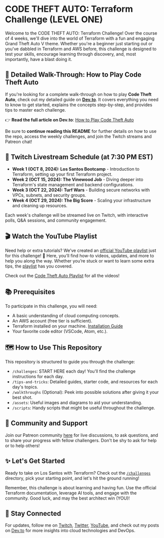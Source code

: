 # CODE THEFT AUTO: Terraform Challenge (LEVEL ONE)

Welcome to the CODE THEFT AUTO: Terraform Challenge! Over the course of 4 weeks, we'll dive into the world of Terraform with a fun and engaging Grand Theft Auto V theme. Whether you're a beginner just starting out or you've dabbled in Terraform and AWS before, this challenge is designed to test your skills, encourage learning through discovery, and, most importantly, have a blast doing it.

## 📝 Detailed Walk-Through: How to Play Code Theft Auto

If you're looking for a complete walk-through on how to play **Code Theft Auto**, check out my detailed guide on [**Dev.to**](https://dev.to/aws-builders/level-up-your-cloud-skills-join-the-code-theft-auto-challenge-3cjg). It covers everything you need to know to get started, explains the concepts step-by-step, and provides tips to master each challenge.

👉 **Read the full article on Dev.to**: [How to Play Code Theft Auto](https://dev.to/aws-builders/level-up-your-cloud-skills-join-the-code-theft-auto-challenge-3cjg)

Be sure to **continue reading this README** for further details on how to use the repo, access the weekly challenges, and join the Twitch streams and Patreon chat!

## 📅 Twitch Livestream Schedule (at 7:30 PM EST)

- **Week 1 (OCT 8, 2024): Los Santos Bootcamp** - Introduction to Terraform, setting up your first Terraform project.
- **Week 2 (OCT 15, 2024): The Vinewood Job** - Diving deeper into Terraform's state management and backend configurations.
- **Week 3 (OCT 22, 2024): Turf Wars** - Building secure networks with VPCs, subnets, and security groups.
- **Week 4 (OCT 29, 2024): The Big Score** - Scaling your infrastructure and cleaning up resources.

Each week's challenge will be streamed live on Twitch, with interactive polls, Q&A sessions, and community engagement.

## 🎬 Watch the YouTube Playlist

Need help or extra tutorials? We’ve created an [official YouTube playlist](https://youtube.com/playlist?list=PL6RfZggzDojQqB3QSm98doLgw65C_6EKs&si=K5OrEiAqoubJiBkF) just for this challenge! 🎥 Here, you’ll find how-to videos, updates, and more to help you along the way. Whether you’re stuck or want to learn some extra tips, the [playlist](https://youtube.com/playlist?list=PL6RfZggzDojQqB3QSm98doLgw65C_6EKs&si=K5OrEiAqoubJiBkF) has you covered.

Check out the [Code Theft Auto Playlist](https://youtube.com/playlist?list=PL6RfZggzDojQqB3QSm98doLgw65C_6EKs&si=K5OrEiAqoubJiBkF) for all the videos!

## 📚 Prerequisites

To participate in this challenge, you will need:

- A basic understanding of cloud computing concepts.
- An AWS account (free tier is sufficient).
- Terraform installed on your machine. [Installation Guide](https://learn.hashicorp.com/tutorials/terraform/install-cli)
- Your favorite code editor (VSCode, Atom, etc.).

## 🗺️ How to Use This Repository

This repository is structured to guide you through the challenge:

- `/challenges`: START HERE each day! You'll find the challenge instructions for each day.
- `/tips-and-tricks`: Detailed guides, starter code, and resources for each day's topics.
- `/walkthroughs` (Optional): Peek into possible solutions after giving it your best shot.
- `/assets`: Useful images and diagrams to aid your understanding.
- `/scripts`: Handy scripts that might be useful throughout the challenge.

## 🤝 Community and Support

Join our Patreon community [here](https://www.patreon.com/GIFTEDLANE) for live discussions, to ask questions, and to share your progress with fellow challengers. Don't be shy to ask for help or to help others!

## ✨ Let's Get Started

Ready to take on Los Santos with Terraform? Check out the [`/challenges`](/challenges) directory, pick your starting point, and let's hit the ground running!

Remember, this challenge is about learning and having fun. Use the official Terraform documentation, leverage AI tools, and engage with the community. Good luck, and may the best architect win (YOU)!

## 📢 Stay Connected

For updates, follow me on [Twitch](https://www.twitch.tv/giftedlane), [Twitter](https://twitter.com/GiftedLane), [YouTube](https://www.youtube.com/@giftedlane), and check out my posts on [Dev.to](https://dev.to/giftedlane) for more insights into cloud technologies and DevOps.
